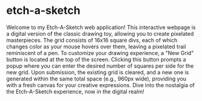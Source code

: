 # etch-a-sketch
Welcome to my Etch-A-Sketch web application! This interactive webpage is a digital version of the classic drawing toy, allowing you to create pixelated masterpieces. The grid consists of 16x16 square divs, each of which changes color as your mouse hovers over them, leaving a pixelated trail reminiscent of a pen. To customize your drawing experience, a "New Grid" button is located at the top of the screen. Clicking this button prompts a popup where you can enter the desired number of squares per side for the new grid. Upon submission, the existing grid is cleared, and a new one is generated within the same total space (e.g., 960px wide), providing you with a fresh canvas for your creative expressions. Dive into the nostalgia of the Etch-A-Sketch experience, now in the digital realm!
